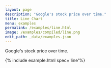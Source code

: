 ```yaml
---
layout: page
description: "Google's stock price over time."
title: Line Chart
menu: examples
permalink: /examples/line.html
image: /examples/compiled/line.png
edit_path: _data/examples.json
---
```


Google's stock price over time.

{% include example.html spec='line'%}
